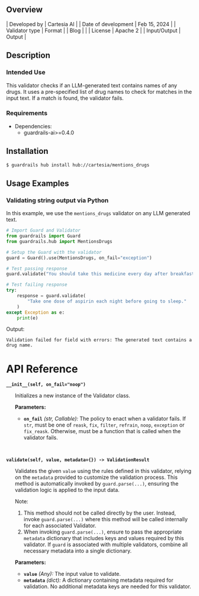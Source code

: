 ## Overview

| Developed by | Cartesia AI |
| Date of development | Feb 15, 2024 |
| Validator type | Format |
| Blog |  |
| License | Apache 2 |
| Input/Output | Output |

## Description

### Intended Use
This validator checks if an LLM-generated text contains names of any drugs. It uses a pre-specified list of drug names to check for matches in the input text. If a match is found, the validator fails.

### Requirements

* Dependencies:
    - guardrails-ai>=0.4.0

## Installation

```bash
$ guardrails hub install hub://cartesia/mentions_drugs
```

## Usage Examples

### Validating string output via Python

In this example, we use the `mentions_drugs` validator on any LLM generated text.

```python
# Import Guard and Validator
from guardrails import Guard
from guardrails.hub import MentionsDrugs

# Setup the Guard with the validator
guard = Guard().use(MentionsDrugs, on_fail="exception")

# Test passing response
guard.validate("You should take this medicine every day after breakfast.")

# Test failing response
try:
    response = guard.validate(
        "Take one dose of aspirin each night before going to sleep."
    )
except Exception as e:
    print(e)
```
Output:
```console
Validation failed for field with errors: The generated text contains a drug name.
```

# API Reference

**`__init__(self, on_fail="noop")`**
<ul>

Initializes a new instance of the Validator class.

**Parameters:**

- **`on_fail`** *(str, Callable):* The policy to enact when a validator fails. If `str`, must be one of `reask`, `fix`, `filter`, `refrain`, `noop`, `exception` or `fix_reask`. Otherwise, must be a function that is called when the validator fails.

</ul>

<br/>

**`validate(self, value, metadata={}) -> ValidationResult`**

<ul>

Validates the given `value` using the rules defined in this validator, relying on the `metadata` provided to customize the validation process. This method is automatically invoked by `guard.parse(...)`, ensuring the validation logic is applied to the input data.

Note:

1. This method should not be called directly by the user. Instead, invoke `guard.parse(...)` where this method will be called internally for each associated Validator.
2. When invoking `guard.parse(...)`, ensure to pass the appropriate `metadata` dictionary that includes keys and values required by this validator. If `guard` is associated with multiple validators, combine all necessary metadata into a single dictionary.

**Parameters:**

- **`value`** *(Any):* The input value to validate.
- **`metadata`** *(dict):* A dictionary containing metadata required for validation. No additional metadata keys are needed for this validator.

</ul>

